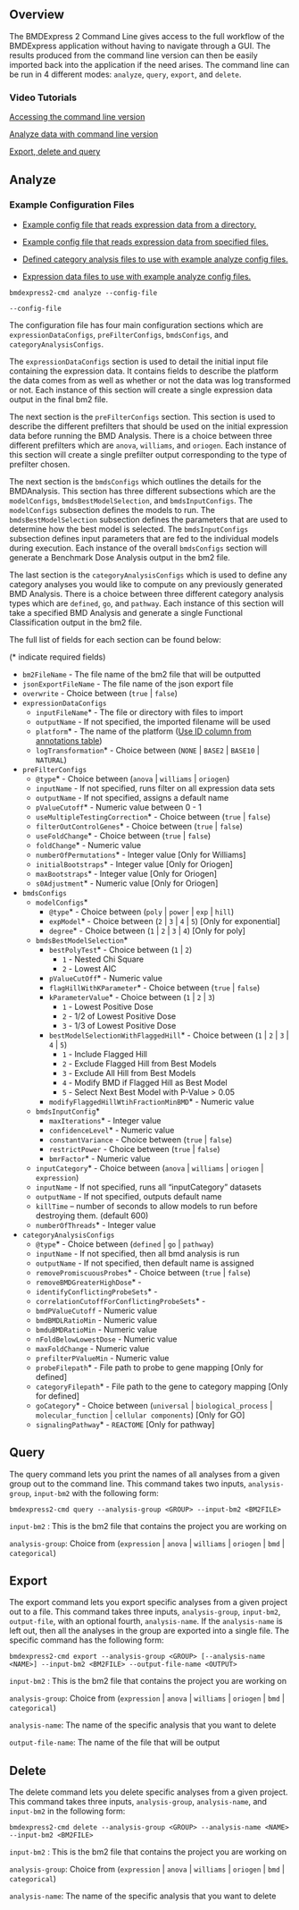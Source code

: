 ## Overview

The BMDExpress 2 Command Line gives access to the full workflow of the BMDExpress application without having to navigate through a GUI. The results produced from the command line version can then be easily imported back into the application if the need arises. The command line can be run in 4 different modes: ``analyze``, ``query``, ``export``, and ``delete``. 

### Video Tutorials

[Accessing the command line version](https://www.youtube.com/watch?v=NZgHnV3ZXaw&index=17&list=PLX2Rd5DjtiTeR84Z4wRSUmKYMoAbilZEc)

[Analyze data with command line version](https://www.youtube.com/watch?v=HJPcigf4dTE&t=0s&list=PLX2Rd5DjtiTeR84Z4wRSUmKYMoAbilZEc&index=18)

[Export, delete and query](https://www.youtube.com/watch?v=9W_Vkc7UJo4&index=19&list=PLX2Rd5DjtiTeR84Z4wRSUmKYMoAbilZEc)


## Analyze


### Example Configuration Files
-   [Example config file that reads expression data from a directory. ](https://github.com/auerbachs/BMDExpress-2/blob/master/example/command-line/analyze_config_directory.json)

-   [Example config file that reads expression data from specified files. ](https://github.com/auerbachs/BMDExpress-2/blob/master/example/command-line/analyze_config_files.json)

-   [Defined category analysis files to use with example analyze config files. ](https://github.com/auerbachs/BMDExpress-2/blob/master/example/command-line/example_defined_category_cli.zip)

-   [Expression data files to use with example analyze config files. ](https://github.com/auerbachs/BMDExpress-2/blob/master/example/command-line/example_data_cli.zip)

``bmdexpress2-cmd analyze --config-file``

``--config-file``

The configuration file has four main configuration sections which are ``expressionDataConfigs``, ``preFilterConfigs``, ``bmdsConfigs``, and ``categoryAnalysisConfigs``.

The ``expressionDataConfigs`` section is used to detail the initial input file containing the expression data. It contains fields to describe the platform the data comes from as well as whether or not the data was log transformed or not. Each instance of this section will create a single expression data output in the final bm2 file. 

The next section is the ``preFilterConfigs`` section. This section is used to describe the different prefilters that should be used on the initial expression data before running the BMD Analysis. There is a choice between three different prefilters which are ``anova``, ``williams``, and ``oriogen``.  Each instance of this section will create a single prefilter output corresponding to the type of prefilter chosen. 

The next section is the ``bmdsConfigs`` which outlines the details for the BMDAnalysis. This section has three different subsections which are the ``modelConfigs``, ``bmdsBestModelSelection``, and ``bmdsInputConfigs``.  The ``modelConfigs`` subsection defines the models to run.  The ``bmdsBestModelSelection`` subsection defines the parameters that are used to determine how the best model is selected.  The ``bmdsInputConfigs`` subsection defines input parameters that are fed to the individual models during execution.  Each instance of the overall ``bmdsConfigs`` section will generate a Benchmark Dose Analysis output in the bm2 file.

The last section is the ``categoryAnalysisConfigs`` which is used to define any category analyses you would like to compute on any previously generated BMD Analysis. There is a choice between three different category analysis types which are ``defined``, ``go``, and ``pathway``. Each instance of this section will take a specified BMD Analysis and generate a single Functional Classification output in the bm2 file.

 The full list of fields for each section can be found below:

(* indicate required fields)

* ``bm2FileName`` - The file name of the bm2 file that will be outputted
* ``jsonExportFileName`` - The file name of the json export file
* ``overwrite`` - Choice between (``true`` | ``false``)
* ``expressionDataConfigs``
  * ``inputFileName``* - The file or directory with files to import
  * ``outputName`` - If not specified, the imported filename will be used
  * ``platform``* - The name of the platform ([Use ID column from annotations table](additional_information))
  * ``logTransformation``* - Choice between (``NONE`` | ``BASE2`` | ``BASE10`` | ``NATURAL``)
* ``preFilterConfigs``
  * ``@type``* - Choice between (``anova`` | ``williams`` | ``oriogen``)
  * ``inputName`` - If not specified, runs filter on all expression data sets
  * ``outputName`` - If not specified, assigns a default name
  * ``pValueCutoff``* - Numeric value between 0 - 1
  * ``useMultipleTestingCorrection``* - Choice between (``true`` | ``false``)
  * ``filterOutControlGenes``* - Choice between (``true`` | ``false``)
  * ``useFoldChange``* - Choice between (``true`` | ``false``)
  * ``foldChange``* - Numeric value
  * ``numberOfPermutations``* - Integer value [Only for Williams]
  * ``initialBootstraps``* - Integer value [Only for Oriogen]
  * ``maxBootstraps``* - Integer value [Only for Oriogen]
  * ``s0Adjustment``* - Numeric value [Only for Oriogen]
* ``bmdsConfigs``
  * ``modelConfigs``*
    * ``@type``* - Choice between (``poly`` | ``power`` | ``exp`` | ``hill``)
    * ``expModel``* - Choice between (``2`` | ``3`` | ``4`` | ``5``) [Only for exponential]
    * ``degree``* - Choice between (``1`` | ``2`` | ``3`` | ``4``) [Only for poly]
  * ``bmdsBestModelSelection``*
    * ``bestPolyTest``* - Choice between (``1`` | ``2``)
      * ``1`` - Nested Chi Square
      * ``2`` - Lowest AIC
    * ``pValueCutOff``* - Numeric value
    * ``flagHillWithKParameter``* - Choice between (``true`` | ``false``)
    * ``kParameterValue``* - Choice between (``1`` | ``2`` | ``3``)
      * ``1`` - Lowest Positive Dose
      * ``2`` - 1/2 of Lowest Positive Dose
      * ``3`` - 1/3 of Lowest Positive Dose
    * ``bestModelSelectionWithFlaggedHill``* - Choice between (``1`` | ``2`` | ``3`` | ``4`` | ``5``)
      * ``1`` - Include Flagged Hill
      * ``2`` - Exclude Flagged Hill from Best Models
      * ``3`` - Exclude All Hill from Best Models 
      * ``4`` - Modify BMD if Flagged Hill as Best Model
      * ``5`` - Select Next Best Model with P-Value > 0.05
    * ``modifyFlaggedHillWtihFractionMinBMD``* - Numeric value
  * ``bmdsInputConfig``*
    * ``maxIterations``* - Integer value
    * ``confidenceLevel``* - Numeric value
    * ``constantVariance`` - Choice between (``true`` | ``false``)
    * ``restrictPower`` - Choice between (``true`` | ``false``)
    * ``bmrFactor``* - Numeric value
  * ``inputCategory``* - Choice between (``anova`` | ``williams`` | ``oriogen`` | ``expression``)
  * ``inputName`` - If not specified, runs all “inputCategory” datasets
  * ``outputName`` - If not specified, outputs default name
  * ``killTime`` – number of seconds to allow models to run before destroying them. (default 600)
  * ``numberOfThreads``* - Integer value
* ``categoryAnalysisConfigs``
  * ``@type``* - Choice between (``defined`` | ``go`` | ``pathway``)
  * ``inputName`` - If not specified, then all bmd analysis is run
  * ``outputName`` - If not specified, then default name is assigned
  * ``removePromiscuousProbes``* - Choice between (``true`` | ``false``)
  * ``removeBMDGreaterHighDose``* -
  * ``identifyConflictingProbeSets``* -
  * ``correlationCutoffForConflictingProbeSets``* -
  * ``bmdPValueCutoff`` - Numeric value
  * ``bmdBMDLRatioMin`` - Numeric value
  * ``bmduBMDRatioMin`` - Numeric value
  * ``nFoldBelowLowestDose`` - Numeric value
  * ``maxFoldChange`` - Numeric value
  * ``prefilterPValueMin`` - Numeric value
  * ``probeFilepath``* - File path to probe to gene mapping [Only for defined]
  * ``categoryFilepath``* - File path to the gene to category mapping [Only for defined]
  * ``goCategory``* - Choice between (``universal`` | ``biological_process`` | ``molecular_function`` | ``cellular components``) [Only for GO]
  * ``signalingPathway``* - ``REACTOME`` [Only for pathway]



## Query

The query command lets you print the names of all analyses from a given group out to the command line. This command takes two inputs, ``analysis-group``, ``input-bm2`` with the following form:

``bmdexpress2-cmd query --analysis-group <GROUP> --input-bm2 <BM2FILE>``

``input-bm2`` : This is the bm2 file that contains the project you are working on

``analysis-group``: Choice from (``expression`` | ``anova`` | ``williams`` | ``oriogen`` | ``bmd`` | ``categorical``)


## Export

The export command lets you export specific analyses from a given project out to a file. This command takes three inputs, ``analysis-group``, ``input-bm2``, ``output-file``, with an optional fourth, ``analysis-name``. If the ``analysis-name`` is left out, then all the analyses in the group are exported into a single file. The specific command has the following form:

``bmdexpress2-cmd export --analysis-group <GROUP> [--analysis-name <NAME>] --input-bm2 <BM2FILE> --output-file-name <OUTPUT>``

``input-bm2`` : This is the bm2 file that contains the project you are working on

``analysis-group``: Choice from (``expression`` | ``anova`` | ``williams`` | ``oriogen`` | ``bmd`` | ``categorical``)

``analysis-name``: The name of the specific analysis that you want to delete

``output-file-name``: The name of the file that will be output



## Delete

The delete command lets you delete specific analyses from a given project. This command takes three inputs, ``analysis-group``, ``analysis-name``, and ``input-bm2`` in the following form:

``bmdexpress2-cmd delete --analysis-group <GROUP> --analysis-name <NAME> --input-bm2 <BM2FILE>``

``input-bm2`` : This is the bm2 file that contains the project you are working on

``analysis-group``: Choice from (``expression`` | ``anova`` | ``williams`` | ``oriogen`` | ``bmd`` | ``categorical``)

``analysis-name``: The name of the specific analysis that you want to delete





